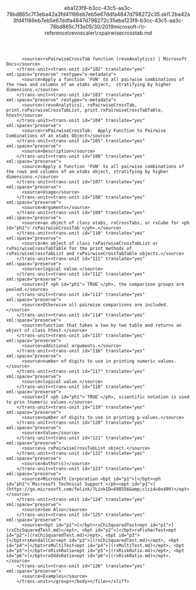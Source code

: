 <?xml version="1.0"?><xliff version="1.2" xmlns="urn:oasis:names:tc:xliff:document:1.2" xmlns:xsi="http://www.w3.org/2001/XMLSchema-instance" xsi:schemaLocation="urn:oasis:names:tc:xliff:document:1.2 xliff-core-1.2-transitional.xsd"><file datatype="xml" original="rxpairwisecrosstab.md" source-language="en-US" target-language="en-US"><header><tool tool-id="mdxliff" tool-name="mdxliff" tool-version="1.0-8ab897d" tool-company="Microsoft" /><xliffext:skl_file_name xmlns:xliffext="urn:microsoft:content:schema:xliffextensions">eba123f9-b3cc-43c5-aa3c-78bd865c7f3eba42a3fd41166eb7eb5e67ddfa4847d798272c35.skl</xliffext:skl_file_name><xliffext:version xmlns:xliffext="urn:microsoft:content:schema:xliffextensions">1.2</xliffext:version><xliffext:ms.openlocfilehash xmlns:xliffext="urn:microsoft:content:schema:xliffextensions">ba42a3fd41166eb7eb5e67ddfa4847d798272c35</xliffext:ms.openlocfilehash><xliffext:ms.sourcegitcommit xmlns:xliffext="urn:microsoft:content:schema:xliffextensions">eba123f9-b3cc-43c5-aa3c-78bd865c7f3e</xliffext:ms.sourcegitcommit><xliffext:ms.lasthandoff xmlns:xliffext="urn:microsoft:content:schema:xliffextensions">05/30/2019</xliffext:ms.lasthandoff><xliffext:ms.openlocfilepath xmlns:xliffext="urn:microsoft:content:schema:xliffextensions">microsoft-r\r-reference\revoscaler\rxpairwisecrosstab.md</xliffext:ms.openlocfilepath></header><body><group id="content" extype="content"><trans-unit id="101" translate="yes" xml:space="preserve" restype="x-metadata">
          <source>rxPairwiseCrossTab function (revoAnalytics) | Microsoft Docs</source>
        </trans-unit><trans-unit id="102" translate="yes" xml:space="preserve" restype="x-metadata">
          <source>Apply a function 'FUN' to all pairwise combinations of the rows and columns of an xtabs object,  stratifying by higher dimensions.</source>
        </trans-unit><trans-unit id="103" translate="yes" xml:space="preserve" restype="x-metadata">
          <source>(revoAnalytics), rxPairwiseCrossTab, print.rxPairwiseCrossTabList, print.rxPairwiseCrossTabTable, htest</source>
        </trans-unit><trans-unit id="104" translate="yes" xml:space="preserve">
          <source>rxPairwiseCrossTab:  Apply Function to Pairwise Combinations of an xtabs Object</source>
        </trans-unit><trans-unit id="105" translate="yes" xml:space="preserve">
          <source>Description</source>
        </trans-unit><trans-unit id="106" translate="yes" xml:space="preserve">
          <source>Apply a function 'FUN' to all pairwise combinations of the rows and columns of an xtabs object, stratifying by higher dimensions.</source>
        </trans-unit><trans-unit id="107" translate="yes" xml:space="preserve">
          <source>Usage</source>
        </trans-unit><trans-unit id="108" translate="yes" xml:space="preserve">
          <source>Arguments</source>
        </trans-unit><trans-unit id="109" translate="yes" xml:space="preserve">
          <source>an object of class xtabs, rxCrossTabs, or rxCube for <ph id="ph1">`rxPairwiseCrossTab`</ph>.</source>
        </trans-unit><trans-unit id="110" translate="yes" xml:space="preserve">
          <source>An object of class rxPairwiseCrossTabList or rxPairwiseCrossTabTable for the print methods of rxPairwiseCrossTabList and rxPairwiseCrossTabTable objects.</source>
        </trans-unit><trans-unit id="111" translate="yes" xml:space="preserve">
          <source>logical value.</source>
        </trans-unit><trans-unit id="112" translate="yes" xml:space="preserve">
          <source>If <ph id="ph1">`TRUE`</ph>, the comparison groups are pooled.</source>
        </trans-unit><trans-unit id="113" translate="yes" xml:space="preserve">
          <source>Otherwise all pairwise comparisons are included.</source>
        </trans-unit><trans-unit id="114" translate="yes" xml:space="preserve">
          <source>function that takes a two by two table and returns an object of class htest.</source>
        </trans-unit><trans-unit id="115" translate="yes" xml:space="preserve">
          <source>additional arguments.</source>
        </trans-unit><trans-unit id="116" translate="yes" xml:space="preserve">
          <source>number of digits to use in printing numeric values.</source>
        </trans-unit><trans-unit id="117" translate="yes" xml:space="preserve">
          <source>logical value.</source>
        </trans-unit><trans-unit id="118" translate="yes" xml:space="preserve">
          <source>If <ph id="ph1">`TRUE`</ph>, scientific notation is used to prin tnumeric values.</source>
        </trans-unit><trans-unit id="119" translate="yes" xml:space="preserve">
          <source>number of digits to use in printing p-values.</source>
        </trans-unit><trans-unit id="120" translate="yes" xml:space="preserve">
          <source>Value</source>
        </trans-unit><trans-unit id="121" translate="yes" xml:space="preserve">
          <source>a rxPairwiseCrossTabList object.</source>
        </trans-unit><trans-unit id="122" translate="yes" xml:space="preserve">
          <source>Author(s)</source>
        </trans-unit><trans-unit id="123" translate="yes" xml:space="preserve">
          <source>Microsoft Corporation <bpt id="p1">[</bpt><ph id="ph1">`Microsoft Technical Support`</ph><ept id="p1">](https://go.microsoft.com/fwlink/?LinkID=698556&amp;clcid=0x409)</ept></source>
        </trans-unit><trans-unit id="124" translate="yes" xml:space="preserve">
          <source>See Also</source>
        </trans-unit><trans-unit id="125" translate="yes" xml:space="preserve">
          <source><bpt id="p1">[</bpt>rxChiSquaredTest<ept id="p1">](rxChiSquaredTest.md)</ept>, <bpt id="p2">[</bpt>rxFisherTest<ept id="p2">](rxChiSquaredTest.md)</ept>, <bpt id="p3">[</bpt>rxKendallCor<ept id="p3">](rxChiSquaredTest.md)</ept>, <bpt id="p4">[</bpt>rxMultiTest<ept id="p4">](rxMultiTest.md)</ept>, <bpt id="p5">[</bpt>rxRiskRatio<ept id="p5">](rxRiskRatio.md)</ept>, <bpt id="p6">[</bpt>rxOddsRatio<ept id="p6">](rxRiskRatio.md)</ept>.</source>
        </trans-unit><trans-unit id="126" translate="yes" xml:space="preserve">
          <source>Examples</source>
        </trans-unit></group></body></file></xliff>